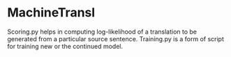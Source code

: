 # MachineTransl
Scoring.py helps in computing log-likelihood of a translation to be generated from a  particular source sentence.
Training.py is a form of script for training new or the continued model.
